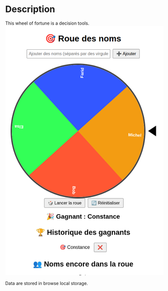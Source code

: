 # Description

This wheel of fortune is a decision tools.
![alt fortune wheel](./doc/fortunewheel.png)

Data are stored in browse local storage.
